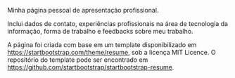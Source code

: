 Minha página pessoal de apresentação profissional.

Inclui dados de contato, experiências profissionais na área de tecnologia da informação, forma de trabalho e feedbacks sobre meu trabalho.

A página foi criada com base em um template disponibilizado em https://startbootstrap.com/theme/resume, sob a licença MIT Licence. O repositório do template pode ser encontrado em https://github.com/startbootstrap/startbootstrap-resume.
